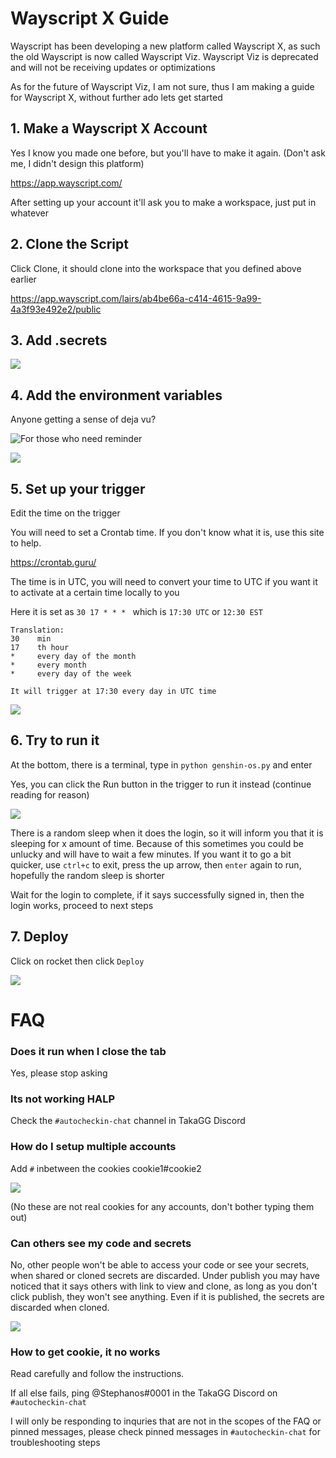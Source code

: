 # Wayscript X Guide

Wayscript has been developing a new platform called Wayscript X, as such the old Wayscript is now called Wayscript Viz. Wayscript Viz is deprecated and will not be receiving updates or optimizations

As for the future of Wayscript Viz, I am not sure, thus I am making a guide for Wayscript X, without further ado lets get started

## 1. Make a Wayscript X Account
Yes I know you made one before, but you'll have to make it again. (Don't ask me, I didn't design this platform)

https://app.wayscript.com/

After setting up your account it'll ask you to make a workspace, just put in whatever

## 2. Clone the Script
Click Clone, it should clone into the workspace that you defined above earlier

https://app.wayscript.com/lairs/ab4be66a-c414-4615-9a99-4a3f93e492e2/public

## 3. Add .secrets
![](https://i.imgur.com/eIhGwKY.png)

## 4. Add the environment variables
Anyone getting a sense of deja vu?

![For those who need reminder](https://am-steph.github.io/wayscript-login-helper/#4-set-up-the-secrets)

![](https://i.imgur.com/KbG0E9b.png)

## 5. Set up your trigger

Edit the time on the trigger

You will need to set a Crontab time. If you don't know what it is, use this site to help.

https://crontab.guru/

The time is in UTC, you will need to convert your time to UTC if you want it to activate at a certain time locally to you

Here it is set as `30 17 * * * ` which is `17:30 UTC` or `12:30 EST` 

```
Translation:
30    min
17    th hour
*     every day of the month
*     every month
*     every day of the week

It will trigger at 17:30 every day in UTC time
```
![](https://i.imgur.com/7Ngk895.png)

## 6. Try to run it

At the bottom, there is a terminal, type in `python genshin-os.py` and enter

Yes, you can click the Run button in the trigger to run it instead (continue reading for reason)

![](https://i.imgur.com/r9GvVfB.png)

There is a random sleep when it does the login, so it will inform you that it is sleeping for x amount of time. Because of this sometimes you could be unlucky and will have to wait a few minutes. If you want it to go a bit quicker, use `ctrl+c` to exit, press the up arrow, then `enter` again to run, hopefully the random sleep is shorter

Wait for the login to complete, if it says successfully signed in, then the login works, proceed to next steps

## 7. Deploy
Click on rocket then click `Deploy`

![](https://i.imgur.com/UJbdZLF.png)


# FAQ

### Does it run when I close the tab
Yes, please stop asking

### Its not working HALP
Check the `#autocheckin-chat` channel in TakaGG Discord

### How do I setup multiple accounts
Add `#` inbetween the cookies cookie1#cookie2

![](https://i.imgur.com/kYRZlF1.png)

(No these are not real cookies for any accounts, don't bother typing them out)

### Can others see my code and secrets
No, other people won't be able to access your code or see your secrets, when shared or cloned secrets are discarded. Under publish you may have noticed that it says others with link to view and clone, as long as you don't click publish, they won't see anything. Even if it is published, the secrets are discarded when cloned.

![](https://i.imgur.com/wbw6CET.png)

### How to get cookie, it no works

Read carefully and follow the instructions.

If all else fails, ping @Stephanos#0001 in the TakaGG Discord on `#autocheckin-chat`

I will only be responding to inquries that are not in the scopes of the FAQ or pinned messages, please check pinned messages in `#autocheckin-chat` for troubleshooting steps
